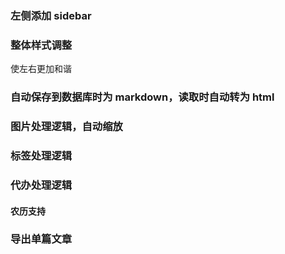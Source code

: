 ### 左侧添加 sidebar
### 整体样式调整
   使左右更加和谐
### 自动保存到数据库时为 markdown，读取时自动转为 html
### 图片处理逻辑，自动缩放
### 标签处理逻辑
### 代办处理逻辑
#### 农历支持
### 导出单篇文章